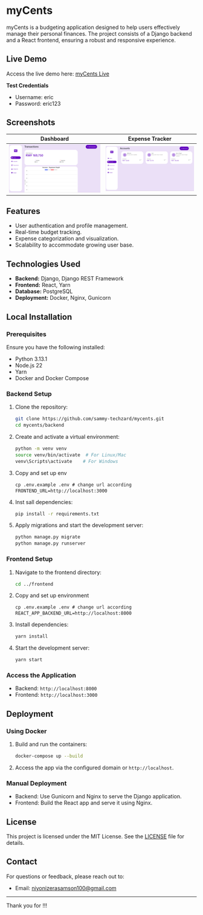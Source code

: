 # myCents

myCents is a budgeting application designed to help users effectively manage their personal finances. The project consists of a Django backend and a React frontend, ensuring a robust and responsive experience.

## Live Demo

Access the live demo here: [myCents Live](https://coachallenge.lajiktech.com/)

**Test Credentials**

- Username: eric
- Password: eric123

## Screenshots

| Dashboard | Expense Tracker |
|-----------|-----------------|
| <img src="screenshots/dashboard.png" alt="Dashboard Screenshot" width="400"/> | <img src="screenshots/accounts.png" alt="Expense Tracker Screenshot" width="400"/> |

## Features

- User authentication and profile management.
- Real-time budget tracking.
- Expense categorization and visualization.
- Scalability to accommodate growing user base.

## Technologies Used

- **Backend:** Django, Django REST Framework
- **Frontend:** React, Yarn
- **Database:** PostgreSQL
- **Deployment:** Docker, Nginx, Gunicorn

## Local Installation

### Prerequisites

Ensure you have the following installed:

- Python 3.13.1
- Node.js 22
- Yarn
- Docker and Docker Compose

### Backend Setup

1. Clone the repository:

   ```bash
   git clone https://github.com/sammy-techzard/mycents.git
   cd mycents/backend
   ```

2. Create and activate a virtual environment:

   ```bash
   python -m venv venv
   source venv/bin/activate  # For Linux/Mac
   venv\Scripts\activate    # For Windows
   ```

3. Copy and set up env

   ```
   cp .env.example .env # change url according FRONTEND_URL=http://localhost:3000
   ```

4. Inst sall dependencies:

   ```bash
   pip install -r requirements.txt
   ```

5. Apply migrations and start the development server:

   ```bash
   python manage.py migrate
   python manage.py runserver
   ```

### Frontend Setup

1. Navigate to the frontend directory:
   ```bash
   cd ../frontend
   ```
2. Copy and set up environment
   ```
   cp .env.example .env # change url according REACT_APP_BACKEND_URL=http://localhost:8000
   ```
3. Install dependencies:
   ```bash
   yarn install
   ```
4. Start the development server:
   ```bash
   yarn start
   ```

### Access the Application

- Backend: `http://localhost:8000`
- Frontend: `http://localhost:3000`

## Deployment

### Using Docker

1. Build and run the containers:
   ```bash
   docker-compose up --build
   ```
2. Access the app via the configured domain or `http://localhost`.

### Manual Deployment

- Backend: Use Gunicorn and Nginx to serve the Django application.
- Frontend: Build the React app and serve it using Nginx.


## License

This project is licensed under the MIT License. See the [LICENSE](LICENSE) file for details.

## Contact

For questions or feedback, please reach out to:

- Email: [niyonizerasamson100@gmail.com](mailto\:niyonizerasamson100@gmail.com)

---

Thank you for !!!

